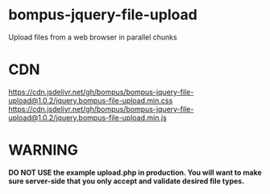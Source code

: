 # bompus-jquery-file-upload

Upload files from a web browser in parallel chunks

# CDN

https://cdn.jsdelivr.net/gh/bompus/bompus-jquery-file-upload@1.0.2/jquery.bompus-file-upload.min.css
https://cdn.jsdelivr.net/gh/bompus/bompus-jquery-file-upload@1.0.2/jquery.bompus-file-upload.min.js

# WARNING

**DO NOT USE the example upload.php in production. You will want to make sure server-side that you only accept and validate desired file types.**
